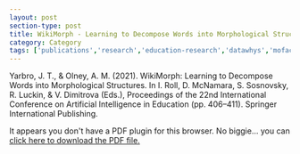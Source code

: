 ```yaml
---
layout: post
section-type: post
title: WikiMorph - Learning to Decompose Words into Morphological Structures
category: Category
tags: ['publications','research','education-research','datawhys','mofacts','ldi','braintrust','conference-short','discourse', 'nlp']
---
```


Yarbro, J. T., & Olney, A. M. (2021). WikiMorph: Learning to Decompose Words into Morphological Structures. In I. Roll, D. McNamara, S. Sosnovsky, R. Luckin, & V. Dimitrova (Eds.), Proceedings of the 22nd International Conference on Artificial Intelligence in Education (pp. 406–411). Springer International Publishing.

<object data="https://blogs.memphis.edu/aolney/files/2021/06/Yarbro2021-aied-wikimorph.pdf" type="application/pdf" width="100%" height="600px">
 
  <p>It appears you don't have a PDF plugin for this browser.
  No biggie... you can <a href="https://blogs.memphis.edu/aolney/files/2021/06/Yarbro2021-aied-wikimorph.pdf">click here to
  download the PDF file.</a></p>
  
</object>
